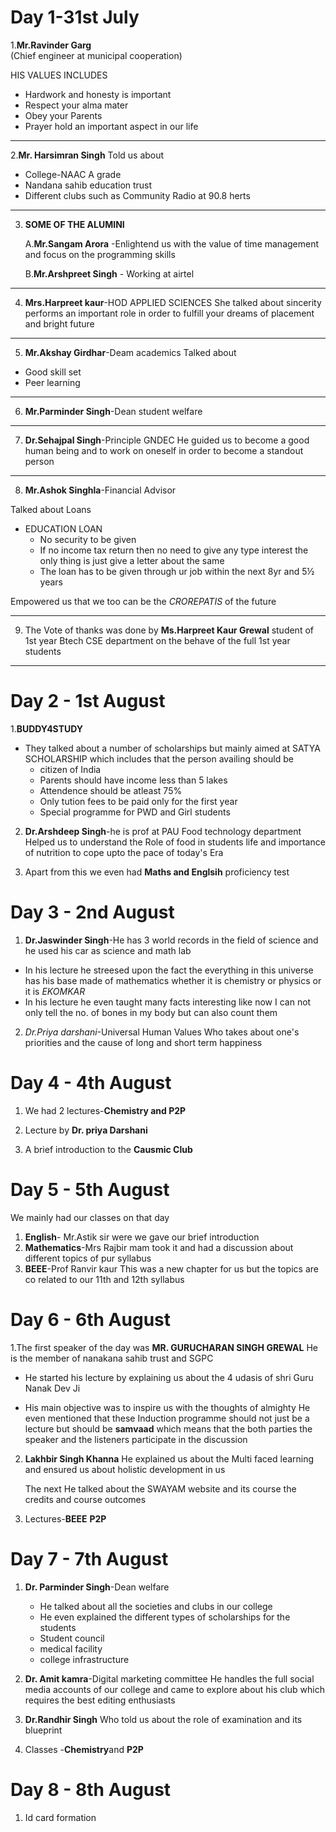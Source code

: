 # Day 1-31st July 
1.**Mr.Ravinder Garg**       
(Chief engineer at municipal cooperation)


HIS VALUES INCLUDES
  + Hardwork and honesty is important
  + Respect your alma mater
  + Obey your Parents
  + Prayer hold an important aspect in our life 
  
____

 2.**Mr. Harsimran Singh**
Told us about
 + College-NAAC A grade
 + Nandana sahib education trust
 + Different clubs such as Community Radio at 90.8 herts
____
   

3. **SOME OF THE ALUMINI**
   
     A.**Mr.Sangam Arora** -Enlightend us with the value of time management and focus on the programming skills

      B.**Mr.Arshpreet Singh** - Working at airtel
_____
 4. **Mrs.Harpreet kaur**-HOD APPLIED SCIENCES
    She talked about sincerity performs an important role in order to fulfill your dreams of placement and bright future
____
5. **Mr.Akshay Girdhar**-Deam academics 
    Talked about
  + Good skill set
  + Peer learning
______
  6. **Mr.Parminder Singh**-Dean student welfare
______
   7. **Dr.Sehajpal Singh**-Principle GNDEC
    He guided us to become a good human being and to work on oneself in order to become a standout person
____
   8. **Mr.Ashok Singhla**-Financial Advisor

  Talked about Loans 
  
+ EDUCATION LOAN
   + No security to be given
   + If no income tax return then no need       to give any type interest the only         thing is just give a letter about the      same
   + The loan has to be given through ur        job within the next 8yr and 5½ years

Empowered us that we too can be the *CROREPATIS* of the future 
____

  9. The Vote of thanks was done by **Ms.Harpreet Kaur Grewal** student of 1st year Btech CSE department on the behave of the full 1st year students
_____

# Day 2 - 1st August

1.**BUDDY4STUDY**
 + They talked about a number of scholarships but mainly aimed at SATYA SCHOLARSHIP which includes that the person availing should be
     + citizen of India
     + Parents should have income less than 5 lakes
     + Attendence should be atleast 75%
     + Only tution fees to be paid only for the first year
     + Special programme for PWD and Girl students
  

  2. **Dr.Arshdeep Singh**-he is prof at PAU Food technology department
 Helped us to understand the Role of food in students life and importance of nutrition to cope upto the pace of today's Era

3. Apart from this we even had **Maths and Englsih** proficiency test 


# Day 3 - 2nd August

1. **Dr.Jaswinder Singh**-He has 3 world records in the field of science and he used his car as science and math lab
   
+ In his lecture he streesed upon the fact the everything in this universe has his base made of mathematics whether it is chemistry or physics or it is *EKOMKAR*
+ In his lecture he even taught many facts interesting like now I can not only tell the no. of bones in my body but can also count them


2. *Dr.Priya darshani*-Universal Human Values
   Who takes about one's priorities and the cause of long and short term happiness
   
# Day 4 - 4th August
1. We had 2 lectures-**Chemistry and P2P**
   
2. Lecture by **Dr. priya Darshani**

3. A brief introduction to the **Causmic Club**


# Day 5 - 5th August
We mainly had our classes on that day
1. **English**- Mr.Astik sir were we gave our brief introduction
2. **Mathematics**-Mrs Rajbir mam took it and had a discussion about different topics of pur syllabus
3. **BEEE**-Prof Ranvir kaur
   This was a new chapter for us but the topics are co related to our 11th and 12th syllabus

# Day 6 - 6th August

1.The first speaker of the day was **MR. GURUCHARAN SINGH GREWAL** He is the member of nanakana sahib trust and SGPC

+ He started his lecture by explaining us about the 4 udasis of shri Guru Nanak Dev Ji 

+ His main objective was to inspire us with the thoughts of almighty 
He even mentioned that these Induction programme should not just be a lecture but should be **samvaad** which means that the both parties the speaker and the listeners participate in the discussion


2. **Lakhbir Singh Khanna** He explained us about the Multi faced learning and ensured us about holistic development in us

    The next He talked about the SWAYAM website and its course the credits and course outcomes 

3. Lectures-**BEEE**
            **P2P**

# Day 7 - 7th August 
1. **Dr. Parminder Singh**-Dean welfare
    + He talked about all the societies and clubs in our college
   + He even explained the different types of scholarships for the students
   + Student council
   + medical facility
   + college infrastructure

  2. **Dr. Amit kamra**-Digital marketing committee
     He handles the full social media accounts of our college and came to explore about his club which requires the best editing enthusiasts

3. **Dr.Randhir Singh**
   Who told us about the role of examination and its blueprint

4. Classes -**Chemistry**and **P2P**


# Day 8 - 8th August 
1. Id card formation

   

    
     
     
   

   



     

     
   
   
  
     
   

   
